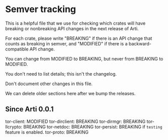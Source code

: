 # Semver tracking

This is a helpful file that we use for checking which crates will have
breaking or nonbreaking API changes in the next release of Arti.

For each crate, please write "BREAKING" if there is an API change that counts
as breaking in semver, and "MODIFIED" if there is a backward-compatible API
change.

You can change from MODIFIED to BREAKING, but never from BREAKING to
MODIFIED.

You don't need to list details; this isn't the changelog.

Don't document other changes in this file.

We can delete older sections here after we bump the releases.


## Since Arti 0.0.1

tor-client: MODIFIED
tor-dirclient: BREAKING
tor-dirmgr: BREAKING
tor-llcrypto: BREAKING
tor-netdoc: BREAKING
tor-persist: BREAKING if `testing` feature is enabled.
tor-proto: BREAKING
